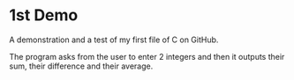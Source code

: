 
# 1st Demo

A demonstration and a test of my first file of C on GitHub.

The program asks from the user to enter 2 integers and then it outputs their sum, their difference and their average.
